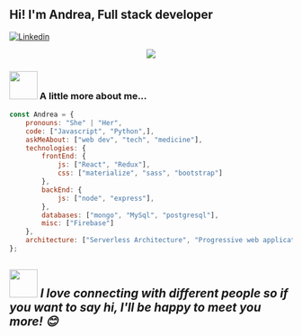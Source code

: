 <h2>Hi! I'm Andrea, Full stack developer</h2>

[![Linkedin](https://img.shields.io/badge/-Andynv-blue?style=flat-square&logo=Linkedin&logoColor=white&link=https://www.linkedin.com/in/andrea-ovalles-developer/)](https://www.linkedin.com/in/andrea-ovalles-developer/)

<p align="center">
    <img src="https://media3.giphy.com/media/L1R1tvI9svkIWwpVYr/giphy.gif?cid=790b76114c6a1aa280c6b29ffda46ae6d9eef05ad9bf05cb&rid=giphy.gif&ct=g" >
</p>

### <img src="https://media.giphy.com/media/VgCDAzcKvsR6OM0uWg/giphy.gif" width="50"> A little more about me...  

```js
const Andrea = {
    pronouns: "She" | "Her",
    code: ["Javascript", "Python",],
    askMeAbout: ["web dev", "tech", "medicine"],
    technologies: {
        frontEnd: {
            js: ["React", "Redux"],
            css: ["materialize", "sass", "bootstrap"]
        },
        backEnd: {
            js: ["node", "express"],
        },
        databases: ["mongo", "MySql", "postgresql"],
        misc: ["Firebase"]
    },
    architecture: ["Serverless Architecture", "Progressive web applications", "Single page applications"],   
};

```

<img src="https://media.giphy.com/media/LnQjpWaON8nhr21vNW/giphy.gif" width="50"> <em><b>I love connecting with different people</b> so if you want to say <b>hi, I'll be happy to meet you more!</b> 😊</em>
---
